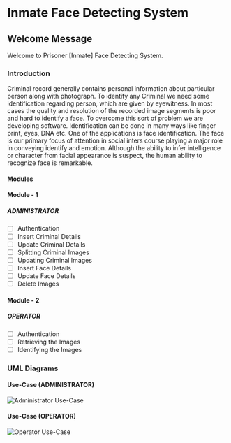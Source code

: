 # Inmate Face Detecting System
## Welcome Message
Welcome to Prisoner [Inmate] Face Detecting System.
### Introduction
Criminal record generally contains personal information about particular person along with photograph. To identify any Criminal we need some identification regarding person, which are given by eyewitness. In most cases the quality and resolution of the recorded image segments is poor and hard to identify a face. To overcome this sort of problem we are developing software. Identification can be done in many ways like finger print, eyes, DNA etc. One of the applications is face identification. The face is our primary focus of attention in social inters course playing a major role in conveying identify and emotion. Although the ability to infer intelligence or character from facial appearance is suspect, the human ability to recognize face is remarkable.

#### Modules
#### Module - 1
##### ADMINISTRATOR

- [ ] Authentication
- [ ] Insert Criminal Details
- [ ] Update Criminal Details
- [ ] Splitting Criminal Images
- [ ] Updating Criminal Images
- [ ] Insert Face Details
- [ ] Update Face Details
- [ ] Delete Images

#### Module - 2
##### OPERATOR

- [ ] Authentication
- [ ] Retrieving the Images
- [ ] Identifying the Images

### UML Diagrams
#### Use-Case (ADMINISTRATOR)
![Administrator Use-Case](https://res.cloudinary.com/watermelon-apps-rjct/image/upload/v1557069146/Inmate%20Face%20Detecting%20System/Picture1.png)

#### Use-Case (OPERATOR)
![Operator Use-Case](https://res.cloudinary.com/watermelon-apps-rjct/image/upload/v1557069145/Inmate%20Face%20Detecting%20System/Picture2.png)
